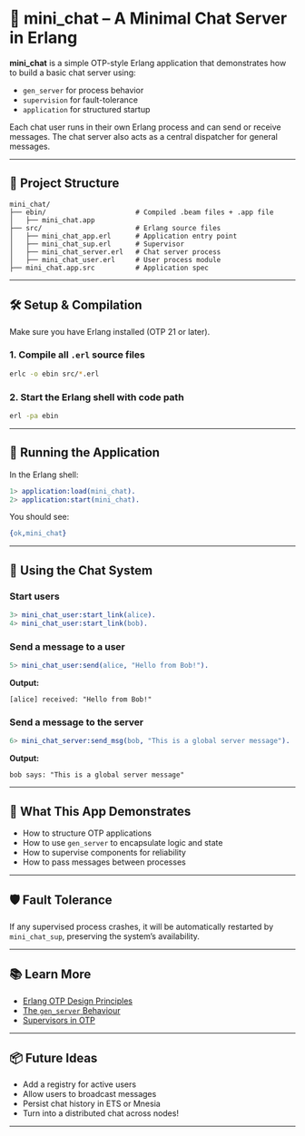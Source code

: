 # 📡 mini_chat – A Minimal Chat Server in Erlang

**mini_chat** is a simple OTP-style Erlang application that demonstrates how to build a basic chat server using:

- `gen_server` for process behavior  
- `supervision` for fault-tolerance  
- `application` for structured startup  

Each chat user runs in their own Erlang process and can send or receive messages. The chat server also acts as a central dispatcher for general messages.

---

## 📁 Project Structure

```
mini_chat/
├── ebin/                      # Compiled .beam files + .app file
│   ├── mini_chat.app
├── src/                       # Erlang source files
│   ├── mini_chat_app.erl      # Application entry point
│   ├── mini_chat_sup.erl      # Supervisor
│   ├── mini_chat_server.erl   # Chat server process
│   ├── mini_chat_user.erl     # User process module
├── mini_chat.app.src          # Application spec
```

---

## 🛠️ Setup & Compilation

Make sure you have Erlang installed (OTP 21 or later).

### 1. Compile all `.erl` source files

```bash
erlc -o ebin src/*.erl
```

### 2. Start the Erlang shell with code path

```bash
erl -pa ebin
```

---

## 🚀 Running the Application

In the Erlang shell:

```erlang
1> application:load(mini_chat).
2> application:start(mini_chat).
```

You should see:

```erlang
{ok,mini_chat}
```

---

## 💬 Using the Chat System

### Start users

```erlang
3> mini_chat_user:start_link(alice).
4> mini_chat_user:start_link(bob).
```

### Send a message to a user

```erlang
5> mini_chat_user:send(alice, "Hello from Bob!").
```

**Output:**
```
[alice] received: "Hello from Bob!"
```

### Send a message to the server

```erlang
6> mini_chat_server:send_msg(bob, "This is a global server message").
```

**Output:**
```
bob says: "This is a global server message"
```

---

## 🧠 What This App Demonstrates

- How to structure OTP applications
- How to use `gen_server` to encapsulate logic and state
- How to supervise components for reliability
- How to pass messages between processes

---

## 🛡️ Fault Tolerance

If any supervised process crashes, it will be automatically restarted by `mini_chat_sup`, preserving the system’s availability.

---

## 📚 Learn More

- [Erlang OTP Design Principles](https://www.erlang.org/doc/design_principles/des_princ.html)
- [The `gen_server` Behaviour](https://www.erlang.org/doc/man/gen_server.html)
- [Supervisors in OTP](https://www.erlang.org/doc/design_principles/sup_princ.html)

---

## 📦 Future Ideas

- Add a registry for active users
- Allow users to broadcast messages
- Persist chat history in ETS or Mnesia
- Turn into a distributed chat across nodes!

---


